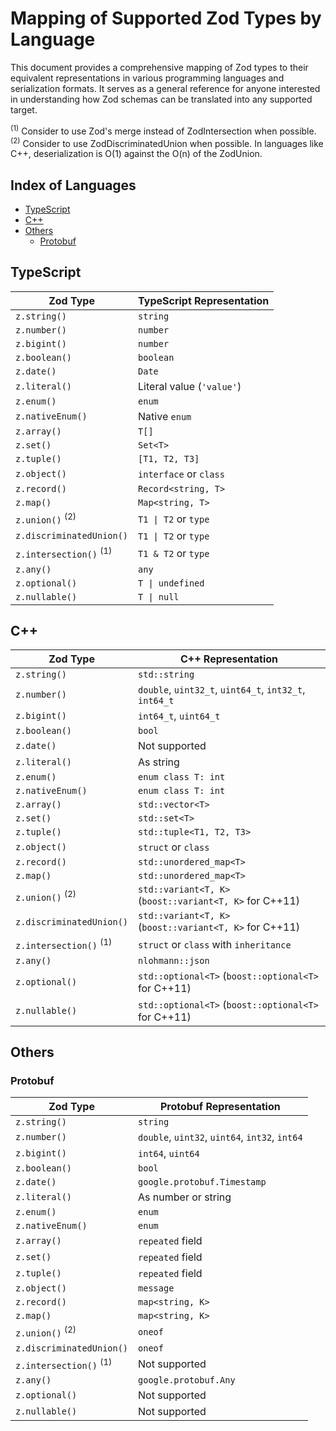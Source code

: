 
# Mapping of Supported Zod Types by Language
This document provides a comprehensive mapping of Zod types to their equivalent representations in various programming languages and serialization formats. It serves as a general reference for anyone interested in understanding how Zod schemas can be translated into any supported target.

<sup>(1)</sup> Consider to use Zod's merge instead of ZodIntersection when possible.  
<sup>(2)</sup> Consider to use ZodDiscriminatedUnion when possible. In languages like C++, deserialization is O(1) against the O(n) of the ZodUnion.

## Index of Languages
- [TypeScript](#typescript)
- [C++](#c-1)
- [Others](#others)
    - [Protobuf](#protobuf)



## TypeScript
| Zod Type                  | TypeScript Representation       |
|---------------------------|----------------------------------|
| `z.string()`              | `string`                       |
| `z.number()`              | `number`                       |
| `z.bigint()`              | `number`                       |
| `z.boolean()`             | `boolean`                      |
| `z.date()`                | `Date`                         |
| `z.literal()`             | Literal value (`'value'`)      |
| `z.enum()`                | `enum`                         |
| `z.nativeEnum()`          | Native `enum`                  |
| `z.array()`               | `T[]`                          |
| `z.set()`                 | `Set<T>`                       |
| `z.tuple()`               | `[T1, T2, T3]`                 |
| `z.object()`              | `interface` or `class`         |
| `z.record()`              | `Record<string, T>`            |
| `z.map()`                 | `Map<string, T>`               |
| `z.union()` <sup>(2)</sup>               | `T1 \| T2` or `type`           |
| `z.discriminatedUnion()`  | `T1 \| T2` or `type`           |
| `z.intersection()` <sup>(1)</sup>        | `T1 & T2` or `type`            |
| `z.any()`                 | `any`                          |
| `z.optional()`            | `T \| undefined`               |
| `z.nullable()`            | `T \| null`                    |



## C++
| Zod Type                  | C++ Representation             |
|---------------------------|----------------------------------|
| `z.string()`              | `std::string`                  |
| `z.number()`              | `double`, `uint32_t`, `uint64_t`, `int32_t`, `int64_t` |
| `z.bigint()`              | `int64_t`, `uint64_t`          |
| `z.boolean()`             | `bool`                         |
| `z.date()`                | Not supported                  |
| `z.literal()`             | As string                      |
| `z.enum()`                | `enum class T: int`            |
| `z.nativeEnum()`          | `enum class T: int`            |
| `z.array()`               | `std::vector<T>`               |
| `z.set()`                 | `std::set<T>`                  |
| `z.tuple()`               | `std::tuple<T1, T2, T3>`       |
| `z.object()`              | `struct` or `class`            |
| `z.record()`              | `std::unordered_map<T>`        |
| `z.map()`                 | `std::unordered_map<T>`        |
| `z.union()` <sup>(2)</sup>               | `std::variant<T, K>` (`boost::variant<T, K>` for C++11) |
| `z.discriminatedUnion()`  | `std::variant<T, K>` (`boost::variant<T, K>` for C++11) |
| `z.intersection()` <sup>(1)</sup>        | `struct` or `class` with `inheritance` |
| `z.any()`                 | `nlohmann::json`               |
| `z.optional()`            | `std::optional<T>` (`boost::optional<T>` for C++11) |
| `z.nullable()`            | `std::optional<T>` (`boost::optional<T>` for C++11) |



## Others

### Protobuf
| Zod Type                  | Protobuf Representation         |
|---------------------------|----------------------------------|
| `z.string()`              | `string`                       |
| `z.number()`              | `double`, `uint32`, `uint64`, `int32`, `int64` |
| `z.bigint()`              | `int64`, `uint64`              |
| `z.boolean()`             | `bool`                         |
| `z.date()`                | `google.protobuf.Timestamp`    |
| `z.literal()`             | As number or string            |
| `z.enum()`                | `enum`                         |
| `z.nativeEnum()`          | `enum`                         |
| `z.array()`               | `repeated` field               |
| `z.set()`                 | `repeated` field               |
| `z.tuple()`               | `repeated` field               |
| `z.object()`              | `message`                      |
| `z.record()`              | `map<string, K>`               |
| `z.map()`                 | `map<string, K>`               |
| `z.union()` <sup>(2)</sup>               | `oneof`                        |
| `z.discriminatedUnion()`  | `oneof`                        |
| `z.intersection()` <sup>(1)</sup>        | Not supported                  |
| `z.any()`                 | `google.protobuf.Any`          |
| `z.optional()`            | Not supported                  |
| `z.nullable()`            | Not supported                  |